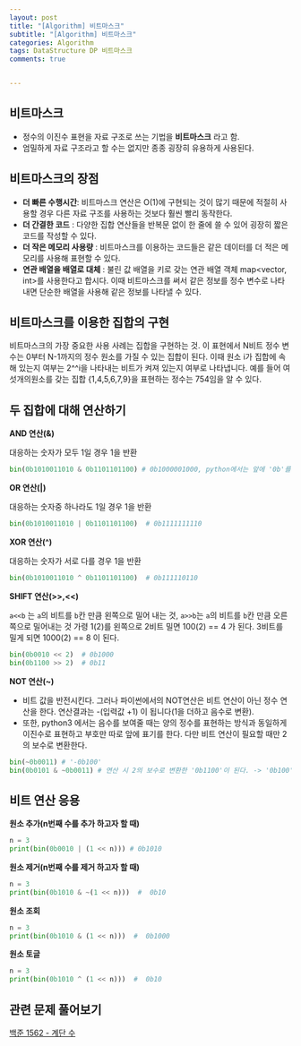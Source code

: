 ```yaml
---
layout: post
title: "[Algorithm] 비트마스크"
subtitle: "[Algorithm] 비트마스크"
categories: Algorithm
tags: DataStructure DP 비트마스크
comments: true


---
```

## 비트마스크

- 정수의 이진수 표현을 자료 구조로 쓰는 기법을 **비트마스크** 라고 함.
- 엄밀하게 자료 구조라고 할 수는 없지만 종종 굉장히 유용하게 사용된다.

## 비트마스크의 장점
- **더 빠른 수행시간**: 비트마스크 연산은 O(1)에 구현되는 것이 많기 때문에 적절히 사용할 경우 다른 자료 구조를 사용하는 것보다 훨씬 빨리 동작한다.
- **더 간결한 코드** : 다양한 집합 연산들을 반복문 없이 한 줄에 쓸 수 있어 굉장히 짧은 코드를 작성할 수 있다.
- **더 작은 메모리 사용량** : 비트마스크를 이용하는 코드들은 같은 데이터를 더 적은 메모리를 사용해 표현할 수 있다.
- **연관 배열을 배열로 대체** : 불린 값 배열을 키로 갖는 연관 배열 객체 map<vector<bool>, int>를 사용한다고 합시다. 이때 비트마스크를 써서 같은 정보를 정수 변수로 나타내면 단순한 배열을 사용해 같은 정보를 나타낼 수 있다.


## 비트마스크를 이용한 집합의 구현

비트마스크의 가장 중요한 사용 사례는 집합을 구현하는 것. 이 표현에서 N비트 정수 변수는 0부터 N-1까지의 정수 원소를 가질 수 있는 집합이 된다. 이때 원소 i가 집합에 속해 있는지 여부는 2^^i을 나타내는 비트가 켜져 있는지 여부로 나타냅니다. 예를 들어 여섯개의원소를 갖는 집합 {1,4,5,6,7,9}을 표현하는 정수는 754임을 알 수 있다.

## 두 집합에 대해 연산하기

**AND 연산(&)**

대응하는 숫자가 모두 1일 경우 1을 반환

```python
bin(0b1010011010 & 0b1101101100) # 0b1000001000, python에서는 앞에 '0b'를 붙여 이진수 표현 가능
```

**OR 연산(\|)**

대응하는 숫자중 하나라도 1일 경우 1을 반환

```python
bin(0b1010011010 | 0b1101101100)  # 0b1111111110
```

**XOR 연산(^)**

대응하는 숫자가 서로 다를 경우 1을 반환

```python
bin(0b1010011010 ^ 0b1101101100)  # 0b111110110
```

**SHIFT 연산(>>,<<)**

`a<<b` 는 `a`의 비트를 `b`칸 만큼 왼쪽으로 밀어 내는 것, `a>>b`는 `a`의 비트를 `b`칸 만큼 오른쪽으로 밀어내는 것
가령 1(2)를 왼쪽으로 2비트 밀면 100(2) == 4 가 된다. 3비트를 밀게 되면 1000(2) == 8 이 된다.

```python
bin(0b0010 << 2)  # 0b1000
bin(0b1100 >> 2)  # 0b11
```

**NOT 연산(~)**

- 비트 값을 반전시킨다. 그러나 파이썬에서의 NOT연산은 비트 연산이 아닌 정수 연산을 한다. 연산결과는 -(입력값 +1)
이 됩니다(1을 더하고 음수로 변환).
- 또한, python3 에서는 음수를 보여줄 때는 양의 정수를 표현하는 방식과 동일하게 이진수로 표현하고 부호만 따로 앞에 표기를 한다. 다만 비트 연산이 필요할 때만 2의 보수로 변환한다.

```python
bin(~0b0011) # '-0b100'
bin(0b0101 & ~0b0011) # 연산 시 2의 보수로 변환한 '0b1100'이 된다. -> '0b100'
```

## 비트 연산 응용

**원소 추가(n번째 수를 추가 하고자 할 때)**
```python
n = 3
print(bin(0b0010 | (1 << n))) # 0b1010
```

**원소 제거(n번째 수를 제거 하고자 할 때)**
```python
n = 3
print(bin(0b1010 & ~(1 << n)))  #  0b10
```

**원소 조회**
```python
n = 3
print(bin(0b1010 & (1 << n)))  #  0b1000
```

**원소 토글**
```python
n = 3
print(bin(0b1010 ^ (1 << n)))  #  0b10
```

## 관련 문제 풀어보기

[백준 1562 - 계단 수](https://bernard-choi.github.io/algorithm/2021/06/20/1562_%EA%B3%84%EB%8B%A8%EC%88%98/)
